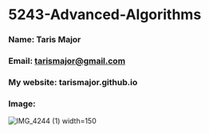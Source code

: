 # 5243-Advanced-Algorithms

### Name: Taris Major
### Email: tarismajor@gmail.com
### My website: tarismajor.github.io
### Image:
![IMG_4244 (1) width=150](https://github.com/TarisMajor/3013-AdvancedStructures/assets/151577662/fce25518-e214-4b30-b454-94d52396c407)

